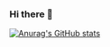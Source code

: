 ### Hi there 👋

[![Anurag's GitHub stats](https://github-readme-stats.vercel.app/api?username=malcryptus)](https://github.com/anuraghazra/github-readme-stats)
